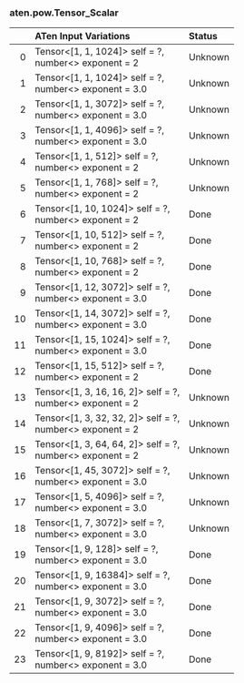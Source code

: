 ### aten.pow.Tensor_Scalar
|    | ATen Input Variations                                        | Status   |
|---:|:-------------------------------------------------------------|:---------|
|  0 | Tensor<[1, 1, 1024]> self = ?,<br>number<> exponent = 2      | Unknown  |
|  1 | Tensor<[1, 1, 1024]> self = ?,<br>number<> exponent = 3.0    | Unknown  |
|  2 | Tensor<[1, 1, 3072]> self = ?,<br>number<> exponent = 3.0    | Unknown  |
|  3 | Tensor<[1, 1, 4096]> self = ?,<br>number<> exponent = 3.0    | Unknown  |
|  4 | Tensor<[1, 1, 512]> self = ?,<br>number<> exponent = 2       | Unknown  |
|  5 | Tensor<[1, 1, 768]> self = ?,<br>number<> exponent = 2       | Unknown  |
|  6 | Tensor<[1, 10, 1024]> self = ?,<br>number<> exponent = 2     | Done     |
|  7 | Tensor<[1, 10, 512]> self = ?,<br>number<> exponent = 2      | Done     |
|  8 | Tensor<[1, 10, 768]> self = ?,<br>number<> exponent = 2      | Done     |
|  9 | Tensor<[1, 12, 3072]> self = ?,<br>number<> exponent = 3.0   | Done     |
| 10 | Tensor<[1, 14, 3072]> self = ?,<br>number<> exponent = 3.0   | Done     |
| 11 | Tensor<[1, 15, 1024]> self = ?,<br>number<> exponent = 3.0   | Done     |
| 12 | Tensor<[1, 15, 512]> self = ?,<br>number<> exponent = 2      | Done     |
| 13 | Tensor<[1, 3, 16, 16, 2]> self = ?,<br>number<> exponent = 2 | Unknown  |
| 14 | Tensor<[1, 3, 32, 32, 2]> self = ?,<br>number<> exponent = 2 | Unknown  |
| 15 | Tensor<[1, 3, 64, 64, 2]> self = ?,<br>number<> exponent = 2 | Unknown  |
| 16 | Tensor<[1, 45, 3072]> self = ?,<br>number<> exponent = 3.0   | Unknown  |
| 17 | Tensor<[1, 5, 4096]> self = ?,<br>number<> exponent = 3.0    | Unknown  |
| 18 | Tensor<[1, 7, 3072]> self = ?,<br>number<> exponent = 3.0    | Unknown  |
| 19 | Tensor<[1, 9, 128]> self = ?,<br>number<> exponent = 3.0     | Done     |
| 20 | Tensor<[1, 9, 16384]> self = ?,<br>number<> exponent = 3.0   | Done     |
| 21 | Tensor<[1, 9, 3072]> self = ?,<br>number<> exponent = 3.0    | Done     |
| 22 | Tensor<[1, 9, 4096]> self = ?,<br>number<> exponent = 3.0    | Done     |
| 23 | Tensor<[1, 9, 8192]> self = ?,<br>number<> exponent = 3.0    | Done     |

